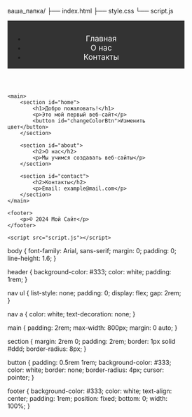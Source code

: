ваша_папка/
├── index.html
├── style.css
└── script.js

<!DOCTYPE html>
<html lang="ru">
<head>
    <meta charset="UTF-8">
    <meta name="viewport" content="width=device-width, initial-scale=1.0">
    <title>Мой Первый Сайт</title>
    <link rel="stylesheet" href="style.css">
</head>
<body>
    <header>
        <nav>
            <ul>
                <li><a href="#home">Главная</a></li>
                <li><a href="#about">О нас</a></li>
                <li><a href="#contact">Контакты</a></li>
            </ul>
        </nav>
    </header>

    <main>
        <section id="home">
            <h1>Добро пожаловать!</h1>
            <p>Это мой первый веб-сайт</p>
            <button id="changeColorBtn">Изменить цвет</button>
        </section>

        <section id="about">
            <h2>О нас</h2>
            <p>Мы учимся создавать веб-сайты</p>
        </section>

        <section id="contact">
            <h2>Контакты</h2>
            <p>Email: example@mail.com</p>
        </section>
    </main>

    <footer>
        <p>© 2024 Мой Сайт</p>
    </footer>

    <script src="script.js"></script>
</body>
</html>

body {
    font-family: Arial, sans-serif;
    margin: 0;
    padding: 0;
    line-height: 1.6;
}

header {
    background-color: #333;
    color: white;
    padding: 1rem;
}

nav ul {
    list-style: none;
    padding: 0;
    display: flex;
    gap: 2rem;
}

nav a {
    color: white;
    text-decoration: none;
}

main {
    padding: 2rem;
    max-width: 800px;
    margin: 0 auto;
}

section {
    margin: 2rem 0;
    padding: 2rem;
    border: 1px solid #ddd;
    border-radius: 8px;
}

button {
    padding: 0.5rem 1rem;
    background-color: #333;
    color: white;
    border: none;
    border-radius: 4px;
    cursor: pointer;
}

footer {
    background-color: #333;
    color: white;
    text-align: center;
    padding: 1rem;
    position: fixed;
    bottom: 0;
    width: 100%;
}
<!DOCTYPE html>
<html lang="ru">
<head>
    <meta charset="UTF-8">
    <meta name="viewport" content="width=device-width, initial-scale=1.0">
    <title>Главная страница</title>
    <style>
        * {
            margin: 0;
            padding: 0;
            box-sizing: border-box;
        }

        body {
            background-color: #1a1a1a;
            color: white;
            font-family: Arial, sans-serif;
            min-height: 100vh;
            display: flex;
            flex-direction: column;
        }

        nav {
            background-color: #333;
            padding: 1rem;
            text-align: center;
        }

        nav a {
            color: white;
            text-decoration: none;
            margin: 0 1.5rem;
            font-size: 1.1rem;
            transition: color 0.3s;
        }

        nav a:hover {
            color: #00ff88;
        }

        .container {
            flex: 1;
            display: flex;
            justify-content: center;
            align-items: center;
            padding: 2rem;
        }

        .main-image {
            border: 3px solid white;
            border-radius: 10px;
            transition: transform 0.3s;
            max-width: 90%;
            height: auto;
        }

        .main-image:hover {
            transform: scale(1.05);
            cursor: pointer;
        }
    </style>
</head>
<body>
    <!-- Меню -->
    <nav>
        <a href="#main">Основное</a>
        <a href="#about">О нас</a>
        <a href="#order">Заказать</a>
    </nav>

    <!-- Основной контент -->
    <div class="container">
        <a href="https://example.com" target="_blank">
            <img 
                src="images/main-image.jpg" 
                alt="Основное изображение" 
                class="main-image"
            >
        </a>
    </div>
</body>
</html>

document.getElementById('changeColorBtn').addEventListener('click', function() {
    const colors = ['#ffcccc', '#ccffcc', '#ccccff', '#ffffcc'];
    const randomColor = colors[Math.floor(Math.random() * colors.length)];
    document.body.style.backgroundColor = randomColor;
});
